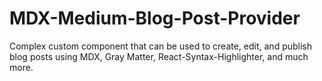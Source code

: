 # MDX-Medium-Blog-Post-Provider
Complex custom component that can be used to create, edit, and publish blog posts using MDX, Gray Matter, React-Syntax-Highlighter, and much more.
